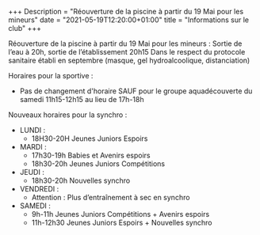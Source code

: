 +++
Description = "Réouverture de la piscine à partir du 19 Mai pour les mineurs"
date = "2021-05-19T12:20:00+01:00"
title = "Informations sur le club"
+++

Réouverture de la piscine à partir du 19 Mai pour les mineurs :
Sortie de l’eau à 20h, sortie de l’établissement 20h15
Dans le respect du protocole sanitaire établi en septembre (masque, gel hydroalcoolique, distanciation)

Horaires pour la sportive :
 * Pas de changement d'horaire SAUF pour le groupe aquadécouverte du samedi 11h15-12h15 au lieu de 17h-18h

Nouveaux horaires pour la synchro :
 * LUNDI :
    * 18H30-20H Jeunes Juniors Espoirs
 * MARDI :
    * 17h30-19h Babies et Avenirs espoirs
    * 18h30-20h Jeunes Juniors Compétitions
 * JEUDI :
    * 18h30-20h Nouvelles synchro
 * VENDREDI :
    * Attention : Plus d’entraînement à sec en synchro
 * SAMEDI :
    * 9h-11h Jeunes Juniors Compétitions + Avenirs espoirs
    * 11h-12h30 Jeunes Juniors Espoirs + Nouvelles synchro


